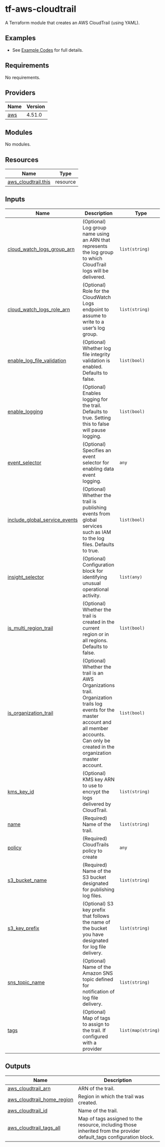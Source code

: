 # tf-aws-cloudtrail

A Terraform module that creates an AWS CloudTrail (using YAML).

## Examples

* See [Example Codes](https://github.com/woodonggyu/terraform-aws-wafv2/tree/main/examples) for full details.

<!-- BEGIN_TF_DOCS -->
## Requirements

No requirements.

## Providers

| Name | Version |
|------|---------|
| <a name="provider_aws"></a> [aws](#provider\_aws) | 4.51.0 |

## Modules

No modules.

## Resources

| Name | Type |
|------|------|
| [aws_cloudtrail.this](https://registry.terraform.io/providers/hashicorp/aws/latest/docs/resources/cloudtrail) | resource |

## Inputs

| Name | Description | Type | Default | Required |
|------|-------------|------|---------|:--------:|
| <a name="input_cloud_watch_logs_group_arn"></a> [cloud\_watch\_logs\_group\_arn](#input\_cloud\_watch\_logs\_group\_arn) | (Optional) Log group name using an ARN that represents the log group to which CloudTrail logs will be delivered. | `list(string)` | `null` | no |
| <a name="input_cloud_watch_logs_role_arn"></a> [cloud\_watch\_logs\_role\_arn](#input\_cloud\_watch\_logs\_role\_arn) | (Optional) Role for the CloudWatch Logs endpoint to assume to write to a user’s log group. | `list(string)` | `null` | no |
| <a name="input_enable_log_file_validation"></a> [enable\_log\_file\_validation](#input\_enable\_log\_file\_validation) | (Optional) Whether log file integrity validation is enabled. Defaults to false. | `list(bool)` | `null` | no |
| <a name="input_enable_logging"></a> [enable\_logging](#input\_enable\_logging) | (Optional) Enables logging for the trail. Defaults to true. Setting this to false will pause logging. | `list(bool)` | `null` | no |
| <a name="input_event_selector"></a> [event\_selector](#input\_event\_selector) | (Optional) Specifies an event selector for enabling data event logging. | `any` | `null` | no |
| <a name="input_include_global_service_events"></a> [include\_global\_service\_events](#input\_include\_global\_service\_events) | (Optional) Whether the trail is publishing events from global services such as IAM to the log files. Defaults to true. | `list(bool)` | `null` | no |
| <a name="input_insight_selector"></a> [insight\_selector](#input\_insight\_selector) | (Optional) Configuration block for identifying unusual operational activity. | `list(any)` | `null` | no |
| <a name="input_is_multi_region_trail"></a> [is\_multi\_region\_trail](#input\_is\_multi\_region\_trail) | (Optional) Whether the trail is created in the current region or in all regions. Defaults to false. | `list(bool)` | `null` | no |
| <a name="input_is_organization_trail"></a> [is\_organization\_trail](#input\_is\_organization\_trail) | (Optional) Whether the trail is an AWS Organizations trail. Organization trails log events for the master account and all member accounts. Can only be created in the organization master account. | `list(bool)` | `null` | no |
| <a name="input_kms_key_id"></a> [kms\_key\_id](#input\_kms\_key\_id) | (Optional) KMS key ARN to use to encrypt the logs delivered by CloudTrail. | `list(string)` | `null` | no |
| <a name="input_name"></a> [name](#input\_name) | (Required) Name of the trail. | `list(string)` | n/a | yes |
| <a name="input_policy"></a> [policy](#input\_policy) | (Required) CloudTrails policy to create | `any` | `null` | no |
| <a name="input_s3_bucket_name"></a> [s3\_bucket\_name](#input\_s3\_bucket\_name) | (Required) Name of the S3 bucket designated for publishing log files. | `list(string)` | n/a | yes |
| <a name="input_s3_key_prefix"></a> [s3\_key\_prefix](#input\_s3\_key\_prefix) | (Optional) S3 key prefix that follows the name of the bucket you have designated for log file delivery. | `list(string)` | `null` | no |
| <a name="input_sns_topic_name"></a> [sns\_topic\_name](#input\_sns\_topic\_name) | (Optional) Name of the Amazon SNS topic defined for notification of log file delivery. | `list(string)` | `null` | no |
| <a name="input_tags"></a> [tags](#input\_tags) | (Optional) Map of tags to assign to the trail. If configured with a provider | `list(map(string))` | `null` | no |

## Outputs

| Name | Description |
|------|-------------|
| <a name="output_aws_cloudtrail_arn"></a> [aws\_cloudtrail\_arn](#output\_aws\_cloudtrail\_arn) | ARN of the trail. |
| <a name="output_aws_cloudtrail_home_region"></a> [aws\_cloudtrail\_home\_region](#output\_aws\_cloudtrail\_home\_region) | Region in which the trail was created. |
| <a name="output_aws_cloudtrail_id"></a> [aws\_cloudtrail\_id](#output\_aws\_cloudtrail\_id) | Name of the trail. |
| <a name="output_aws_cloudtrail_tags_all"></a> [aws\_cloudtrail\_tags\_all](#output\_aws\_cloudtrail\_tags\_all) | Map of tags assigned to the resource, including those inherited from the provider default\_tags configuration block. |
<!-- END_TF_DOCS -->